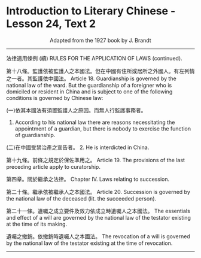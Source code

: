 # Introduction to Literary Chinese - Lesson 24, Text 2

<center>Adapted from the 1927 book by J. Brandt</center>

<!-- 法律適用條例 (續)
第十八條 監護依被監護人之本國法但在中國有住所或居所
之外國人有左列情之一者其監護依中國法
(一)依其本國法有須置監護人之原因而無人行監護事務者
( 二)在中國受禁治產之宣告者
第十九條 前條之規定於保佐準用之
第四章
關於繼承之法律
第二十條 繼承依被繼承人之本國法
第二十一條 遺囑之成立要件及效力依成立時遺囑人之本國
法
遺囑之撤銷依撒銷時遺囑人之本國法 -->

<!-- RULES FOR THE APPLICATION OF LAWS (continued).
Article 18. Guardianship is governed by the national law of the ward. But the guardianship of a foreigner who is domiciled or resident in China and is subject to one of the following conditions (有左列情之一者) is gov- erned by Chinese law:
I. According to his national law there are reasons (原因) necessitating (須) the appointment of a guardian, but there is nobody to exercise (行) the func- tion (事務) of guardianship.
2. He is interdicted in China.
Article 19. The provisions of the last preceding article apply to curatorship.

Chapter IV
Laws relating to succession.
Article 20. Succession is governed by the national law of the deceased (lit. the succeeded person-被繼承人)
Article 21. The essentials and effect of a will are governed by the national law of the testator existing at the time of its making(成立時)
The revocation(撤銷) of a will is governed by the na. tional law of the testator existing at the time of revocation.
-->

---

法律適用條例 (續)
RULES FOR THE APPLICATION OF LAWS (continued).

第十八條。監護依被監護人之本國法。但在中國有住所或居所之外國人。有左列情之一者。其監護依中國法。
Article 18. Guardianship is governed by the national law of the ward. But the guardianship of a foreigner who is domiciled or resident in China and is subject to one of the following conditions is governed by Chinese law:

(一)依其本國法有須置監護人之原因。而無人行監護事務者。

1. According to his national law there are reasons necessitating the appointment of a guardian, but there is nobody to exercise the function of guardianship.

(二)在中國受禁治產之宣告者。 2. He is interdicted in China.

第十九條。前條之規定於保佐準用之。
Article 19. The provisions of the last preceding article apply to curatorship.

第四章。關於繼承之法律。
Chapter IV. Laws relating to succession.

第二十條。繼承依被繼承人之本國法。
Article 20. Succession is governed by the national law of the deceased (lit. the succeeded person).

第二十一條。遺囑之成立要件及效力依成立時遺囑人之本國法。
The essentials and effect of a will are governed by the national law of the testator existing at the time of its making.

遺囑之撤銷。依撤銷時遺囑人之本國法。
The revocation of a will is governed by the national law of the testator existing at the time of revocation.

---
